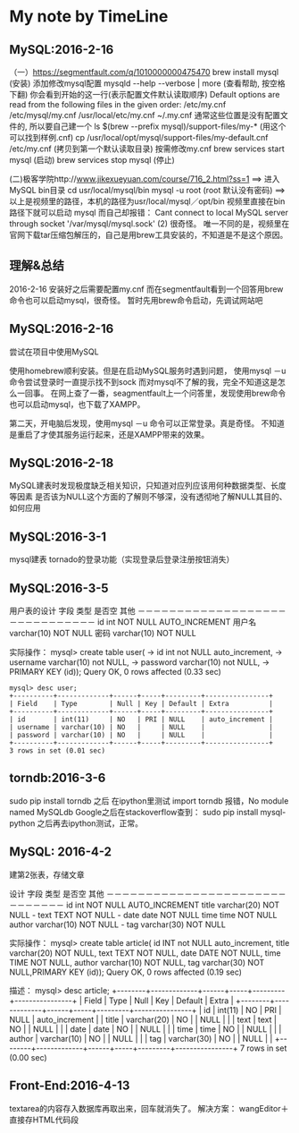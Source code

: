 # My note by TimeLine

## MySQL:2016-2-16

（一）https://segmentfault.com/q/1010000000475470
brew install mysql (安装)
添加修改mysql配置
mysqld --help --verbose | more (查看帮助, 按空格下翻)
你会看到开始的这一行(表示配置文件默认读取顺序)
Default options are read from the following files in the given order:
/etc/my.cnf /etc/mysql/my.cnf /usr/local/etc/my.cnf ~/.my.cnf
通常这些位置是没有配置文件的, 所以要自己建一个
ls $(brew --prefix mysql)/support-files/my-* (用这个可以找到样例.cnf)
cp /usr/local/opt/mysql/support-files/my-default.cnf /etc/my.cnf (拷贝到第一个默认读取目录)
按需修改my.cnf
brew services start mysql (启动)
brew services stop mysql (停止)

(二)极客学院http://www.jikexueyuan.com/course/716_2.html?ss=1
==>
进入MySQL bin目录 cd usr/local/mysql/bin
mysql -u root (root 默认没有密码)
==>
以上是视频里的路径，本机的路径为usr/local/mysql／opt/bin
视频里直接在bin路径下就可以启动 mysql
而自己却报错：
Cant connect to local MySQL server through socket '/var/mysql/mysql.sock' (2)
很奇怪。
唯一不同的是，视频里在官网下载tar压缩包解压的，自己是用brew工具安装的，不知道是不是这个原因。

## 理解&总结

2016-2-16
安装好之后需要配置my.cnf
而在segmentfault看到一个回答用brew命令也可以启动mysql，很奇怪。
暂时先用brew命令启动，先调试网站吧

## MySQL:2016-2-16

尝试在项目中使用MySQL

使用homebrew顺利安装。但是在启动MySQL服务时遇到问题，
使用mysql －u命令尝试登录时一直提示找不到sock
而对mysql不了解的我，完全不知道这是怎么一回事。
在网上查了一番，seagmentfault上一个问答里，发现使用brew命令也可以启动mysql，也下载了XAMPP。

第二天，开电脑后发现，使用mysql －u 命令可以正常登录。真是奇怪。
不知道是重启了才使其服务运行起来，还是XAMPP带来的效果。

## MySQL:2016-2-18

MySQL建表时发现极度缺乏相关知识，只知道对应列应该用何种数据类型、长度等因素
是否该为NULL这个方面的了解则不够深，没有透彻地了解NULL其目的、如何应用


## MySQL:2016-3-1

mysql建表
tornado的登录功能（实现登录后登录注册按钮消失）

## MySQL:2016-3-5

用户表的设计
字段    类型        是否空      其他
－－－－－－－－－－－－－－－－－－－－－－－－－－－－－－
id      int         NOT NULL    AUTO_INCREMENT
用户名  varchar(10) NOT NULL
密码    varchar(10) NOT NULL

实际操作：
mysql> create table user(
        -> id int not NULL auto_increment,
        -> username varchar(10) not NULL,
        -> password varchar(10) not NULL,
        -> PRIMARY KEY (id));
Query OK, 0 rows affected (0.33 sec)

    mysql> desc user;
    +----------+-------------+------+-----+---------+----------------+
    | Field    | Type        | Null | Key | Default | Extra          |
    +----------+-------------+------+-----+---------+----------------+
    | id       | int(11)     | NO   | PRI | NULL    | auto_increment |
    | username | varchar(10) | NO   |     | NULL    |                |
    | password | varchar(10) | NO   |     | NULL    |                |
    +----------+-------------+------+-----+---------+----------------+
    3 rows in set (0.01 sec)

## torndb:2016-3-6

sudo pip install torndb 之后
在ipython里测试 import torndb 报错，No module named MySQLdb
Google之后在stackoverflow查到：
sudo pip install mysql-python
之后再去ipython测试，正常。

## MySQL: 2016-4-2

建第2张表，存储文章

设计
字段    类型        是否空      其他
－－－－－－－－－－－－－－－－－－－－－－－－－－－－－－
id      int         NOT NULL    AUTO_INCREMENT
title   varchar(20) NOT NULL    -
text    TEXT        NOT NULL    -
date    date        NOT NULL
time    time        NOT NULL
author  varchar(10) NOT NULL    -
tag     varchar(30) NOT NULL

实际操作：
mysql> create table article( id INT not NULL auto_increment, title varchar(20)
NOT NULL, text TEXT NOT NULL, date DATE NOT NULL, time TIME NOT NULL,
author varchar(10) NOT NULL, tag varchar(30) NOT NULL,PRIMARY KEY (id));
Query OK, 0 rows affected (0.19 sec)

描述：
mysql> desc article;
+--------+-------------+------+-----+---------+----------------+
| Field  | Type        | Null | Key | Default | Extra          |
+--------+-------------+------+-----+---------+----------------+
| id     | int(11)     | NO   | PRI | NULL    | auto_increment |
| title  | varchar(20) | NO   |     | NULL    |                |
| text   | text        | NO   |     | NULL    |                |
| date   | date        | NO   |     | NULL    |                |
| time   | time        | NO   |     | NULL    |                |
| author | varchar(10) | NO   |     | NULL    |                |
| tag    | varchar(30) | NO   |     | NULL    |                |
+--------+-------------+------+-----+---------+----------------+
7 rows in set (0.00 sec)

## Front-End:2016-4-13

textarea的内容存入数据库再取出来，回车就消失了。
解决方案：
wangEditor＋直接存HTML代码段
